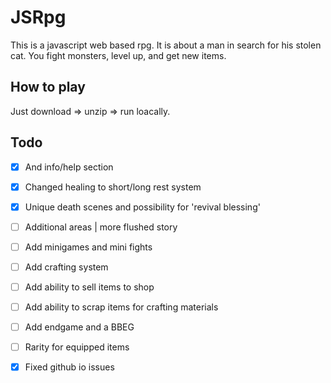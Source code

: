
# JSRpg

This is a javascript web based rpg. It is about a man in search for
his stolen cat. You fight monsters, level up, and get new items.




## How to play

Just download => unzip => run loacally.



## Todo

- [x] And info/help section

- [x] Changed healing to short/long rest system

- [X] Unique death scenes and possibility for 'revival blessing'

- [ ] Additional areas | more flushed story

- [ ] Add minigames and mini fights

- [ ] Add crafting system

- [ ] Add ability to sell items to shop

- [ ] Add ability to scrap items for crafting materials

- [ ] Add endgame and a BBEG

- [ ] Rarity for equipped items

- [x] Fixed github io issues



